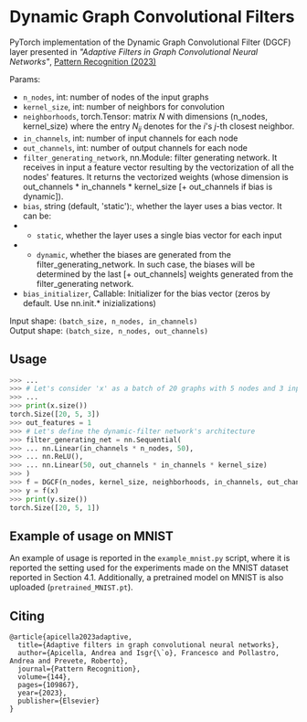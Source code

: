 # Dynamic Graph Convolutional Filters

PyTorch implementation of the Dynamic Graph Convolutional Filter (DGCF) layer presented in <i>"Adaptive Filters in Graph Convolutional Neural Networks"</i>, <a href="https://www.sciencedirect.com/science/article/pii/S0031320323005654">Pattern Recognition (2023)</a>

Params:
- `n_nodes`, int: number of nodes of the input graphs
- `kernel_size`, int: number of neighbors for convolution
- `neighborhoods`, torch.Tensor: matrix $N$ with dimensions (n_nodes, kernel_size) where the entry $N_{ij}$
        denotes for the $i$'s $j$-th closest neighbor.
- `in_channels`, int: number of input channels for each node
- `out_channels`, int: number of output channels for each node
- `filter_generating_network`, nn.Module: filter generating network. It receives in input a feature vector resulting by
        the vectorization of all the nodes' features. It returns the vectorized weights 
        (whose dimension is out_channels * in_channels * kernel_size [+ out_channels if bias is dynamic]).
- `bias`, string (default, 'static'):, whether the layer uses a bias vector. It can be:
- - `static`, whether the layer uses a single bias vector for each input
- - `dynamic`, whether the biases are generated from the filter_generating_network. In such case, the biases will be determined by the last [+ out_channels] weights generated from the filter_generating network.
- `bias_initializer`, Callable: Initializer for the bias vector (zeros by default. Use nn.init.* inizializations)

Input shape: `(batch_size, n_nodes, in_channels)`<br>
Output shape: `(batch_size, n_nodes, out_channels)`

## Usage

``` python
>>> ...
>>> # Let's consider 'x' as a batch of 20 graphs with 5 nodes and 3 input channels per node
>>> ...
>>> print(x.size())
torch.Size([20, 5, 3])
>>> out_features = 1
>>> # Let's define the dynamic-filter network's architecture
>>> filter_generating_net = nn.Sequential(
>>> ... nn.Linear(in_channels * n_nodes, 50),
>>> ... nn.ReLU(),
>>> ... nn.Linear(50, out_channels * in_channels * kernel_size)
>>> )
>>> f = DGCF(n_nodes, kernel_size, neighborhoods, in_channels, out_channels, filter_generating_net)
>>> y = f(x)
>>> print(y.size())
torch.Size([20, 5, 1])
```

## Example of usage on MNIST
An example of usage is reported in the `example_mnist.py` script, where it is reported the setting used for the experiments made on the MNIST dataset reported in Section 4.1. Additionally, a pretrained model on MNIST is also uploaded (`pretrained_MNIST.pt`).

## Citing
```
@article{apicella2023adaptive,
  title={Adaptive filters in graph convolutional neural networks},
  author={Apicella, Andrea and Isgr{\`o}, Francesco and Pollastro, Andrea and Prevete, Roberto},
  journal={Pattern Recognition},
  volume={144},
  pages={109867},
  year={2023},
  publisher={Elsevier}
}
```
